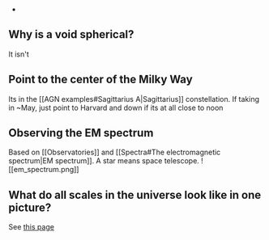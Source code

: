 -
## Why is a void spherical?
It isn't


## Point to the center of the Milky Way 
Its in the [[AGN examples#Sagittarius A|Sagittarius]] constellation. If taking in ~May, just point to Harvard and down if its at all close to noon


## Observing the EM spectrum
Based on [[Observatories]] and [[Spectra#The electromagnetic spectrum|EM spectrum]]. A star means space telescope.
![[em_spectrum.png]]
## What do all scales in the universe look like in one picture?
See [this page](https://www.astro.princeton.edu/universe/)